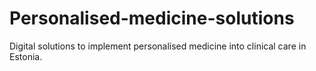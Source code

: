 # Personalised-medicine-solutions
Digital solutions to implement personalised medicine into clinical care in Estonia. 
